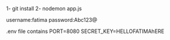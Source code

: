 1- git install
2- nodemon app.js

username:fatima
password:Abc123@

.env file contains
PORT=8080
SECRET_KEY=HELLOFATIMAhERE
